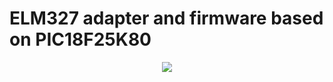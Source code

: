 ELM327 adapter and firmware based on PIC18F25K80
==========================================

<p align="center">
  <img src="images/elm327-p18f24k80-1b" />
</p>

